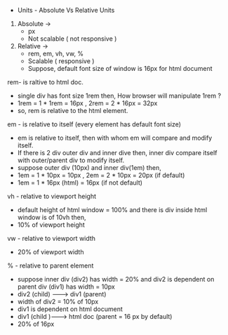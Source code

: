 * Units - Absolute Vs Relative Units
1. Absolute -> 
   - px
   - Not scalable ( not responsive )
2. Relative -> 
   - rem, em, vh, vw, %
   - Scalable ( responsive )
   - Suppose, default font size of window is 16px for html document

rem- is raltive to html doc.   
   - single div has font size 1rem then, How browser will manipulate 1rem ?
   - 1rem = 1 * 1rem = 16px , 2rem = 2 * 16px = 32px
   - so, rem is relative to the html element. 

em - is relative to itself (every element has default font size) 
   - em is relative to itself, then with whom em will compare and modify itself.
   - If there is 2 div outer div and inner dive then, inner div compare itself with outer/parent div to modify itself.
   - suppose outer div (10px) and inner div(1em) then, 
   - 1em = 1 * 10px = 10px , 2em = 2 * 10px = 20px (if default)
   - 1em = 1 * 16px (html) = 16px (if not default)

vh - relative to viewport height 
   - default height of html window = 100% and there is div inside html window is of 10vh then,
   - 10% of viewport height

vw - relative to viewport width 
   - 20% of viewport width

%  - relative to parent element
   - suppose inner div (div2) has width = 20% and div2 is dependent on parent div (div1) has width = 10px
   - div2 (child) ---> div1 (parent)
   - width of div2 = 10% of 10px
   - div1 is dependent on html document 
   - div1 (child )---> html doc (parent = 16 px by default) 
   - 20% of 16px